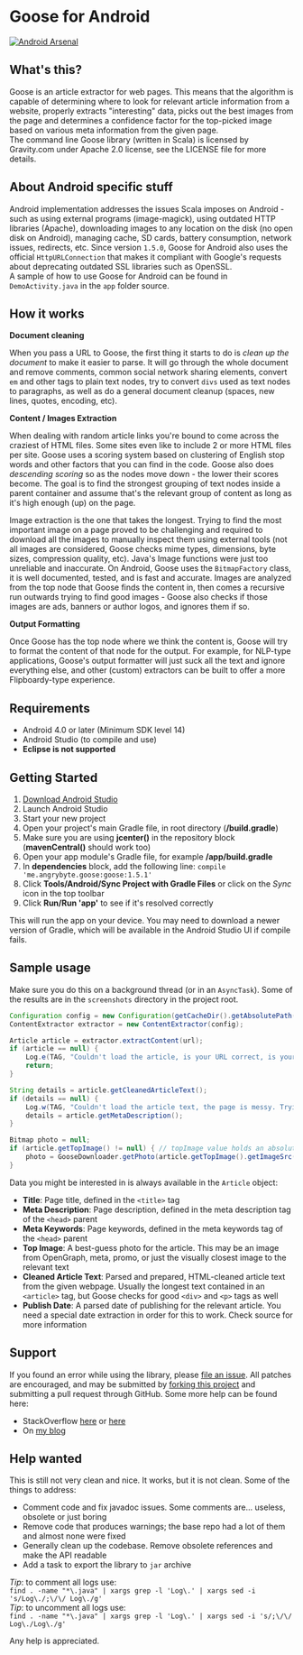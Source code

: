 Goose for Android
=================
[![Android Arsenal](https://img.shields.io/badge/Android%20Arsenal-goose-green.svg?style=true)](https://android-arsenal.com/details/1/4163)

What's this?
------------
Goose is an article extractor for web pages. This means that the algorithm is capable of determining where to look for relevant article information from a website, 
properly extracts "interesting" data, picks out the best images from the page and determines a confidence factor for the top-picked image based on various meta 
information from the given page.  
The command line Goose library (written in Scala) is licensed by Gravity.com under Apache 2.0 license, see the LICENSE file for more details.

About Android specific stuff
----------------------------
Android implementation addresses the issues Scala imposes on Android - such as using external programs (image-magick), using outdated HTTP libraries (Apache),
downloading images to any location on the disk (no open disk on Android), managing cache, SD cards, battery consumption, network issues, redirects, etc.
Since version `1.5.0`, Goose for Android also uses the official `HttpURLConnection` that makes it compliant with Google's requests about deprecating outdated
SSL libraries such as OpenSSL.  
A sample of how to use Goose for Android can be found in `DemoActivity.java` in the `app` folder source.

How it works
------------
**Document cleaning**

When you pass a URL to Goose, the first thing it starts to do is _clean up the document_ to make it easier to parse. It will go through the whole document and remove comments, common social network sharing elements, convert `em` and other tags to plain text nodes, try to convert `divs` used as text nodes to paragraphs, as well as do a general document cleanup (spaces, new lines, quotes, encoding, etc).

**Content / Images Extraction**

When dealing with random article links you're bound to come across the craziest of HTML files. Some sites even like to include 2 or more HTML files per site. Goose uses a scoring system based on clustering of English stop words and other factors that you can find in the code. Goose also does _descending scoring_ so as the nodes move down - the lower their scores become. The goal is to find the strongest grouping of text nodes inside a parent container and assume that's the relevant group of content as long as it's high enough (up) on the page.

Image extraction is the one that takes the longest. Trying to find the most important image on a page proved to be challenging and required to download all the images to manually inspect them using external tools (not all images are considered, Goose checks mime types, dimensions, byte sizes, compression quality, etc). Java's Image functions were just too unreliable and inaccurate. On Android, Goose uses the `BitmapFactory` class, it is well documented, tested, and is fast and accurate. Images are analyzed from the top node that Goose finds the content in, then comes a recursive run outwards trying to find good images - Goose also checks if those images are ads, banners or author logos, and ignores them if so.

**Output Formatting**

Once Goose has the top node where we think the content is, Goose will try to format the content of that node for the output. For example, for NLP-type applications, Goose's output formatter will just suck all the text and ignore everything else, and other (custom) extractors can be built to offer a more Flipboardy-type experience.

Requirements
------------
- Android 4.0 or later (Minimum SDK level 14)
- Android Studio (to compile and use)
- **Eclipse is not supported**

Getting Started
---------------
1. [Download Android Studio](http://developer.android.com/sdk/index.html)
2. Launch Android Studio
3. Start your new project
4. Open your project's main Gradle file, in root directory (**/build.gradle**)
5. Make sure you are using **jcenter()** in the repository block (**mavenCentral()** should work too)
6. Open your app module's Gradle file, for example **/app/build.gradle**
7. In **dependencies** block, add the following line: `compile 'me.angrybyte.goose:goose:1.5.1'`
8. Click **Tools/Android/Sync Project with Gradle Files** or click on the *Sync* icon in the top toolbar
9. Click **Run/Run 'app'** to see if it's resolved correctly

This will run the app on your device. You may need to download a newer version of Gradle, which will be available in the Android Studio UI if compile fails.

Sample usage
------------
Make sure you do this on a background thread (or in an `AsyncTask`). Some of the results are in the `screenshots` directory in the project root.
```java
Configuration config = new Configuration(getCacheDir().getAbsolutePath());
ContentExtractor extractor = new ContentExtractor(config);

Article article = extractor.extractContent(url);
if (article == null) {
    Log.e(TAG, "Couldn't load the article, is your URL correct, is your Internet working?");
    return;
}

String details = article.getCleanedArticleText();
if (details == null) {
    Log.w(TAG, "Couldn't load the article text, the page is messy. Trying with page description...");
    details = article.getMetaDescription();
}

Bitmap photo = null;
if (article.getTopImage() != null) { // topImage value holds an absolute URL
    photo = GooseDownloader.getPhoto(article.getTopImage().getImageSrc());
}
```

Data you might be interested in is always available in the `Article` object:
- **Title**: Page title, defined in the `<title>` tag
- **Meta Description**: Page description, defined in the meta description tag of the `<head>` parent
- **Meta Keywords**: Page keywords, defined in the meta keywords tag of the `<head>` parent
- **Top Image**: A best-guess photo for the article. This may be an image from OpenGraph, meta, promo, or just the visually closest image to the relevant text
- **Cleaned Article Text**: Parsed and prepared, HTML-cleaned article text from the given webpage. Usually the longest text contained in an `<article>` tag, but Goose checks for good `<div>` and `<p>` tags as well
- **Publish Date**: A parsed date of publishing for the relevant article. You need a special date extraction in order for this to work. Check source for more information

Support
-------
If you found an error while using the library, please [file an issue](https://github.com/milosmns/goose/issues/new).
All patches are encouraged, and may be submitted by [forking this project](https://github.com/milosmns/goose/fork) and
submitting a pull request through GitHub.
Some more help can be found here:
- StackOverflow [here](http://stackoverflow.com/questions/tagged/goose) or [here](http://stackoverflow.com/questions/tagged/goose-android)
- On [my blog](http://angrybyte.me)

Help wanted
-----------
This is still not very clean and nice. It works, but it is not clean. Some of the things to address:

- Comment code and fix javadoc issues. Some comments are... useless, obsolete or just boring
- Remove code that produces warnings; the base repo had a lot of them and almost none were fixed
- Generally clean up the codebase. Remove obsolete references and make the API readable
- Add a task to export the library to `jar` archive

_Tip_: to comment all logs use:  
```find . -name "*\.java" | xargs grep -l 'Log\.' | xargs sed -i 's/Log\./;\/\/ Log\./g'```  
_Tip_: to uncomment all logs use:  
```find . -name "*\.java" | xargs grep -l 'Log\.' | xargs sed -i 's/;\/\/ Log\./Log\./g'```

Any help is appreciated.
